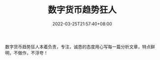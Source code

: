 ﻿---
weight: 
title: "数字货币趋势狂人"
description: "数字货币趋势狂人本着负责，专注，诚恳的态度用心写每一篇分析文章，特点鲜明，不做作，不浮夸！"
date: 2022-03-25T21:57:40+08:00
lastmod: 2022-03-25T16:45:40+08:00
draft: false
authors: ["Metabd"]
featuredImage: "shuzihuobiqushikuangren.jpg"
link: ""
tags: ["微信公众号","数字货币趋势狂人"]
categories: ["navigation"]
navigation: ["微信公众号"]
lightgallery: true
toc: true
pinned: false
recommend: false
recommend1: false
---
数字货币趋势狂人本着负责，专注，诚恳的态度用心写每一篇分析文章，特点鲜明，不做作，不浮夸！
